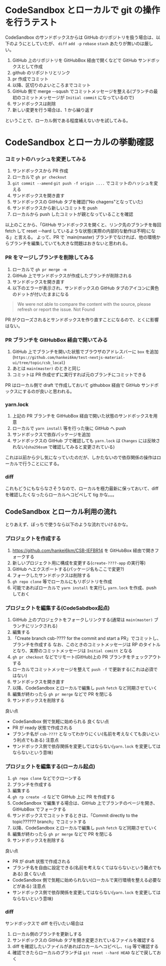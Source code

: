 # CodeSandbox とローカルで git の操作を行うテスト

CodeSandbox のサンドボックスからは GitHub のリポジトリを扱う場合は、以下のようにとしていたが、
`diff` `add -p` `rebase` `stash` あたりが無いのは厳しい。

1. GitHub 上のリポジトリを GitHubBox 経由で開くなどで GitHub サンドボックスとして作成
1. github のリポジトリとリンク
1. pr 作成でコミット
1. 以降、区切りのよいところまでコミット
1. GitHub 側で merge --sqush でコミットメッセージを整える(ブランチの最初のコミットメッセージが `Initial commit` になっているので)
1. サンドボックスは削除
1. 新しい変更を行う場合は、1 から繰り返す

ということで、ローカル側である程度補えないかを試してみる。

# CodeSandbox とローカルの挙動確認

### コミットのハッシュを変更してみる

1. サンドボックスから PR 作成
1. ローカルで `gh pr checkout`
1. `git commit --amend` `git push -f origin ....` でコミットのハッシュを変える
1. サンドボックスを開き直す
1. サンドボックスの GitHub タブを確認("No chagens"となっていた)
1. サンドボックスから新しいコミットを push
1. ローカルから push したコミットが親となっていることを確認

以上のことから、「GitHub サンドボックスを開くと、リンク先のブランチを毎回 fetch して reset --hard しているような状態(実際の内部的な動作は不明)になる」と言える。
よって、PR で `main(master) ブランチでなければ、他の環境からブランチを編集していても大きな問題はおきないと思われる。

### PR をマージしブランチを削除してみる

1. ローカルで `gh pr merge -m`
1. GitHub 上でサンドボックスが作成したブランチが削除される
1. サンドボックスを開き直す
1. 以下のエラーが表示され、サンドボックスの GitHub タブのアイコンに黄色のドットが付いたままになる

> We were not able to compare the content with the source, please refresh or report the issue.
> Not Found

PR がクローズされるとサンドボックスを作り直すことになるので、とくに影響はない。

### PR ブランチを GitHubBox 経由で開いてみる

1. GitHub 上でブランチを開いた状態でブラウザのアドレスバーに `box` を追加(`https://github.com/hankei6km/test-nextjs-material-ui/tree/topic/csb_local`)
1. あとは `main(master)` のときと同じ
1. コミットは PR 作成せずに実行すれば元のブランチにコミットできる

PR はローカル側で draft で作成しておいて githubbox 経由で GitHub サンドボックスにするのが良いと思われる。

### yarn.lock

1. 上記の PR ブランチを GitHubBox 経由で開いた状態のサンドボックスを用意
1. ローカルで `yarn install` 等を行った後に GitHub へ push
1. サンドボックスで依存パッケージを追加
1. サンドボックスの GitHub ブで確認しても `yarn.lock` は `Changes` には反映されない(`sha256sum` で確認してみると変更されている)

これは以前から少し気になっていたのだが、しかたないので依存関係の操作はローカルで行うことににする。

### diff

これもどうにもならなさそうなので、ローカルを極力最新に保っておいて、diff を確認したくなったらローカルへコピペして tig かな。。。

## CodeSandbox とローカル利用の流れ

とりあえず、ぼっちで使うなら以下のような流れでいけるかな。

### プロジェクトを作成する

1. https://github.com/hankei6km/CSB-IEFBR14 を GitHubBox 経由で開きフォークする
1. 新しいプロジェクト用に構成を変更する(`create-????-app` の実行等)
1. GitHub へエクスポートする(パッケージ名もここで変更?)
1. フォークしたサンドボックスは削除する
1. `gh repo clone` 等でローカルにもリポジトリを作成
1. 可能であればローカルで `yarn install` を実行し `yarn.lock` を作成、push しておく

### プロジェクトを編集する(CodeSabdbox起点)

1. GitHub 上のプロジェクトをフォークしリンクする(通常は `main(master)` ブランチにリンクされる)
1. 編集する
1. 「Create branch csb-???? for the commit and start a PR」でコミットし、ブランチを作成する
なお、このときのコミットメッセージは RP のタイトルとなり、実際のコミットメッセージは `Initial comitt` となる
1. `gh pr checkout` などでリモート(GitHub)上の PR ブランチをチェックアウトする
1. ローカルでコミットメッセージを整えて `push -f` で更新する(これは必須ではない)
1. サンドボックスを開き直す
1. 以降、CodeSandbox とローカルで編集し `push` `fetch` など同期させていく
1. 編集が終わったら `gh pr merge` などで PR を閉じる
1. サンドボックスを削除する

良い点
- CodeSandbox 側で気軽に始められる
良くない点
- PR が ready 状態で作成される
- ブランチ名が `csb-????` となってわかりにくい(名前を考えなくても良いという利点でもある)
注意点
- サンドボックス側で依存関係を変更してはならない(`yarn.lock` を変更してはならないという意味)

### プロジェクトを編集する(ローカル起点)

1. `gh repo clone` などでクローンする
1. ブランチを作成する
1. 編集する
1. `gh rp create -d` などで GitHub 上に PR を作成する
1. CodeSandbox で編集する場合は、GitHub 上でブランチのページを開き、GitHubBox でフォークする
1. サンドボックスでコミットするときは、「Commit directly to the topic?????? branch」でコミットする
1. 以降、CodeSandbox とローカルで編集し `push` `fetch` など同期させていく
1. 編集が終わったら `gh pr merge` などで PR を閉じる
1. サンドボックスを削除する

良い点
- PR が draft 状態で作成される
- ブランチ名を自由に設定できる(名前を考えなくてはならないという難点でもある)
良くない点
- CodeSandbox 側で気軽に始められない(ローカルで実行環境を整える必要などがある)
注意点
- サンドボックス側で依存関係を変更してはならない(`yarn.lock` を変更してはならないという意味)

### diff

サンドボックスで diff を行いたい場合は

1. ローカル側のブランチを更新しする
1. サンドボックスの GitHub タブを開き変更されているファイルを確認する
1. diff を確認したいファイルがあればロカールへコピペし、`tig` 等で確認する
1. 確認できたらローカルのブランチは `git reset --hard HEAD` などで戻しておく
